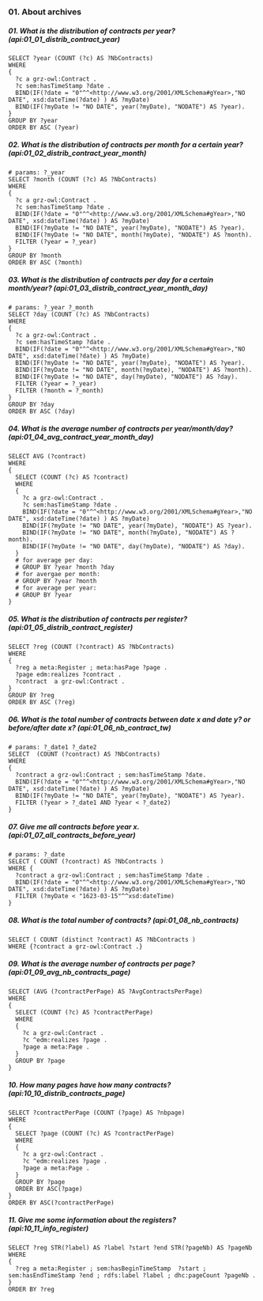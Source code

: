 ### 01. About archives

##### 01. What is the distribution of contracts per year? (api:01_01_distrib_contract_year)
```sparql
SELECT ?year (COUNT (?c) AS ?NbContracts)
WHERE 
{
  ?c a grz-owl:Contract .
  ?c sem:hasTimeStamp ?date .
  BIND(IF(?date = "0"^^<http://www.w3.org/2001/XMLSchema#gYear>,"NO DATE", xsd:dateTime(?date) ) AS ?myDate) 
  BIND(IF(?myDate != "NO DATE", year(?myDate), "NODATE") AS ?year).
}
GROUP BY ?year
ORDER BY ASC (?year)
```

##### 02. What is the distribution of contracts per month for a certain year? (api:01_02_distrib_contract_year_month)
```sparql
# params: ?_year
SELECT ?month (COUNT (?c) AS ?NbContracts)
WHERE 
{
  ?c a grz-owl:Contract .
  ?c sem:hasTimeStamp ?date .
  BIND(IF(?date = "0"^^<http://www.w3.org/2001/XMLSchema#gYear>,"NO DATE", xsd:dateTime(?date) ) AS ?myDate) 
  BIND(IF(?myDate != "NO DATE", year(?myDate), "NODATE") AS ?year).
  BIND(IF(?myDate != "NO DATE", month(?myDate), "NODATE") AS ?month).
  FILTER (?year = ?_year)
}
GROUP BY ?month
ORDER BY ASC (?month)
```

##### 03. What is the distribution of contracts per day for a certain month/year? (api:01_03_distrib_contract_year_month_day)
```sparql
# params: ?_year ?_month
SELECT ?day (COUNT (?c) AS ?NbContracts)
WHERE 
{
  ?c a grz-owl:Contract .
  ?c sem:hasTimeStamp ?date .
  BIND(IF(?date = "0"^^<http://www.w3.org/2001/XMLSchema#gYear>,"NO DATE", xsd:dateTime(?date) ) AS ?myDate) 
  BIND(IF(?myDate != "NO DATE", year(?myDate), "NODATE") AS ?year).
  BIND(IF(?myDate != "NO DATE", month(?myDate), "NODATE") AS ?month).
  BIND(IF(?myDate != "NO DATE", day(?myDate), "NODATE") AS ?day).
  FILTER (?year = ?_year)
  FILTER (?month = ?_month)
}
GROUP BY ?day
ORDER BY ASC (?day)
```

##### 04. What is the average number of contracts per year/month/day? (api:01_04_avg_contract_year_month_day)
```sparql
SELECT AVG (?contract)
WHERE
{
  SELECT (COUNT (?c) AS ?contract)
  WHERE 
  {
    ?c a grz-owl:Contract .
    ?c sem:hasTimeStamp ?date .
    BIND(IF(?date = "0"^^<http://www.w3.org/2001/XMLSchema#gYear>,"NO DATE", xsd:dateTime(?date) ) AS ?myDate) 
    BIND(IF(?myDate != "NO DATE", year(?myDate), "NODATE") AS ?year).
    BIND(IF(?myDate != "NO DATE", month(?myDate), "NODATE") AS ?month).
    BIND(IF(?myDate != "NO DATE", day(?myDate), "NODATE") AS ?day).
  }
  # for average per day:
  # GROUP BY ?year ?month ?day
  # for avergae per month:
  # GROUP BY ?year ?month
  # for average per year:
  # GROUP BY ?year
}
```

##### 05. What is the distribution of contracts per register? (api:01_05_distrib_contract_register)
```sparql
SELECT ?reg (COUNT (?contract) AS ?NbContracts)
WHERE 
{ 
  ?reg a meta:Register ; meta:hasPage ?page . 
  ?page edm:realizes ?contract .
  ?contract  a grz-owl:Contract .
}
GROUP BY ?reg
ORDER BY ASC (?reg)
```

##### 06. What is the total number of contracts between date x and date y? or before/after date x? (api:01_06_nb_contract_tw)
```sparql
# params: ?_date1 ?_date2
SELECT  (COUNT (?contract) AS ?NbContracts)
WHERE 
{ 
  ?contract a grz-owl:Contract ; sem:hasTimeStamp ?date.
  BIND(IF(?date = "0"^^<http://www.w3.org/2001/XMLSchema#gYear>,"NO DATE", xsd:dateTime(?date) ) AS ?myDate) 
  BIND(IF(?myDate != "NO DATE", year(?myDate), "NODATE") AS ?year).
  FILTER (?year > ?_date1 AND ?year < ?_date2)
}
```

##### 07. Give me all contracts before year x. (api:01_07_all_contracts_before_year)
```sparql
# params: ?_date
SELECT ( COUNT (?contract) AS ?NbContracts )
WHERE {
  ?contract a grz-owl:Contract ; sem:hasTimeStamp ?date .
  BIND(IF(?date = "0"^^<http://www.w3.org/2001/XMLSchema#gYear>,"NO DATE", xsd:dateTime(?date) ) AS ?myDate) 
  FILTER (?myDate < "1623-03-15"^^xsd:dateTime)
}
```

##### 08. What is the total number of contracts? (api:01_08_nb_contracts)
```sparql
SELECT ( COUNT (distinct ?contract) AS ?NbContracts )
WHERE {?contract a grz-owl:Contract .}
```

##### 09. What is the average number of contracts per page? (api:01_09_avg_nb_contracts_page)
```sparql
SELECT (AVG (?contractPerPage) AS ?AvgContractsPerPage)
WHERE
{
  SELECT (COUNT (?c) AS ?contractPerPage)
  WHERE 
  {
    ?c a grz-owl:Contract .
    ?c ^edm:realizes ?page .
    ?page a meta:Page .
  }
  GROUP BY ?page
}
```

##### 10. How many pages have how many contracts? (api:10_10_distrib_contracts_page)
```sparql
SELECT ?contractPerPage (COUNT (?page) AS ?nbpage)
WHERE
{
  SELECT ?page (COUNT (?c) AS ?contractPerPage)
  WHERE 
  {
    ?c a grz-owl:Contract .
    ?c ^edm:realizes ?page .
    ?page a meta:Page .
  }
  GROUP BY ?page
  ORDER BY ASC(?page)
}
ORDER BY ASC(?contractPerPage)
```
##### 11. Give me some information about the registers? (api:10_11_info_register)
```sparql
SELECT ?reg STR(?label) AS ?label ?start ?end STR(?pageNb) AS ?pageNb
WHERE 
{ 
  ?reg a meta:Register ; sem:hasBeginTimeStamp  ?start ;  sem:hasEndTimeStamp ?end ; rdfs:label ?label ; dhc:pageCount ?pageNb .
}
ORDER BY ?reg
```


